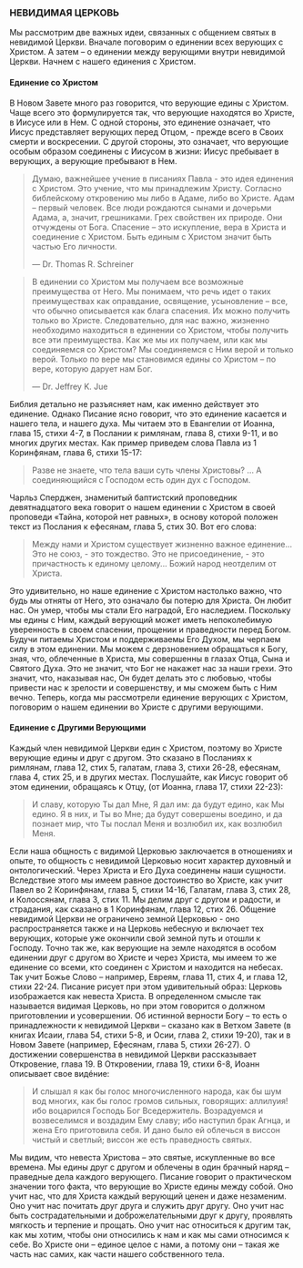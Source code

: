 ### НЕВИДИМАЯ ЦЕРКОВЬ
	
 Мы рассмотрим две важных идеи, связанных с общением святых в невидимой Церкви. Вначале поговорим о единении всех верующих с Христом. А затем – о единении между верующими внутри невидимой Церкви. Начнем с нашего единения с Христом.


#### Единение со Христом
	
В Новом Завете много раз говорится, что верующие едины с Христом. Чаще всего это формулируется так, что верующие находятся во Христе, в Иисусе или в Нем. С одной стороны, это единение означает, что Иисус представляет верующих перед Отцом, - прежде всего в Своих смерти и воскресении. С другой стороны, это означает, что верующие особым образом соединены с Иисусом в жизни: Иисус пребывает в верующих, а верующие пребывают в Нем.

> Думаю, важнейшее учение в писаниях Павла - это идея единения с Христом. Это учение, что мы принадлежим Христу. Согласно библейскому откровению мы либо в Адаме, либо во Христе. Адам – первый человек. Все люди рождаются сынами и дочерьми Адама, а, значит, грешниками. Грех свойствен их природе. Они отчуждены от Бога. Спасение – это искупление, вера в Христа и соединение с Христом. Быть единым с Христом значит быть частью Его личности.
> 
> —	Dr. Thomas R. Schreiner


> В единении со Христом мы получаем все возможные преимущества от Него. Мы понимаем, что речь идет о таких преимуществах как оправдание, освящение, усыновление – все, что обычно описывается как блага спасения. Их можно получить только во Христе. Следовательно, для нас важно, жизненно необходимо находиться в единении со Христом, чтобы получить все эти преимущества. Как же мы их получаем, или как мы соединяемся со Христом? Мы соединяемся с Ним верой и только верой. Только по вере мы становимся едины со Христом – по вере, которую дарует нам Бог.
> 
> —	Dr. Jeffrey K. Jue

Библия детально не разъясняет нам, как именно действует это единение. Однако Писание ясно говорит, что это единение касается и нашего тела, и нашего духа. Мы читаем это в Евангелии от Иоанна, глава 15, стихи 4-7, в Послании к римлянам, глава 8, стихи 9-11, и во многих других местах.
Как пример приведем слова Павла из 1 Коринфянам, глава 6, стихи 15-17:

>  Разве не знаете, что тела ваши суть члены Христовы? ... А соединяющийся с Господом есть один дух с Господом.

Чарльз Сперджен, знаменитый баптистский проповедник девятнадцатого века говорит о нашем единении с Христом в своей проповеди «Тайна, которой нет равных», в основу которой положен текст из Послания к ефесянам, глава 5, стих 30. Вот его слова:

> Между нами и Христом существует жизненно важное единение... Это не союз, - это тождество. Это не присоединение, - это причастность к единому целому... Божий народ неотделим от Христа.

Это удивительно, но наше единение с Христом настолько важно, что будь мы отняты от Него, это означало бы потерю для Христа. Он любит нас. Он умер, чтобы мы стали Его наградой, Его наследием. Поскольку мы едины с Ним, каждый верующий может иметь непоколебимую уверенность в своем спасении, прощении и праведности перед Богом. Будучи питаемы Христом и поддерживаемы Его Духом, мы черпаем силу в этом единении. Мы можем с дерзновением обращаться к Богу, зная, что, облеченные в Христа, мы совершенны в глазах Отца, Сына и Святого Духа. Это не значит, что Бог не накажет нас за наши грехи. Это значит, что, наказывая нас, Он будет делать это с любовью, чтобы привести нас к зрелости и совершенству, и мы сможем быть с Ним вечно.
Теперь, когда мы рассмотрели единение верующих с Христом, поговорим о нашем единении во Христе с другими верующими.

#### Единение с Другими Верующими
	
Каждый член невидимой Церкви един с Христом, поэтому во Христе верующие едины и друг с другом. Это сказано в Посланиях к римлянам, глава 12, стих 5, галатам, глава 3, стихи 26-28, ефесянам, глава 4, стих 25, и в других местах.
Послушайте, как Иисус говорит об этом единении, обращаясь к Отцу, (от Иоанна, глава 17, стихи 22-23):

> И славу, которую Ты дал Мне, Я дал им: да будут едино, как Мы едино. Я в них, и Ты во Мне; да будут совершены воедино, и да познает мир, что Ты послал Меня и возлюбил их, как возлюбил Меня.

Если наша общность с видимой Церковью заключается в отношениях и опыте, то общность с невидимой Церковью носит характер духовный и онтологический. Через Христа и Его Духа соединены наши сущности. Вследствие этого мы имеем равное достоинство во Христе, как учит Павел во 2 Коринфянам, глава 5, стихи 14-16, Галатам, глава 3, стих 28, и Колоссянам, глава 3, стих 11. Мы делим друг с другом и радости, и страдания, как сказано в 1 Коринфянам, глава 12, стих 26.
Общение невидимой Церкви не ограничено земной Церковью - оно распространяется также и на Церковь небесную и включает тех верующих, которые уже окончили свой земной путь и отошли к Господу. Точно так же, как верующие на земле находятся в особом единении друг с другом во Христе и через Христа, мы имеем то же единение со всеми, кто соединен с Христом и находится на небесах. Так учит Божье Слово – например, Евреям, глава 11, стих 4, и глава 12, стихи 22-24.
Писание рисует при этом удивительный образ: Церковь изображается как невеста Христа. В определенном смысле так называется видимая Церковь, но при этом говорится о должном приготовлении и усовершении. Об истинной верности Богу – то есть о принадлежности к невидимой Церкви – сказано как в Ветхом Завете (в книгах Исаии, глава 54, стихи 5-8, и Осии, глава 2, стихи 19-20), так и в Новом Завете (например, Ефесянам, глава 5, стихи 26-27). О достижении совершенства в невидимой Церкви рассказывает Откровение, глава 19.
В Откровении, глава 19, стихи 6-8, Иоанн описывает свое видéние:

> И слышал я как бы голос многочисленного народа, как бы шум вод многих, как бы голос громов сильных, говорящих: аллилуия! ибо воцарился Господь Бог Вседержитель. Возрадуемся и возвеселимся и воздадим Ему славу; ибо наступил брак Агнца, и жена Его приготовила себя. И дано было ей облечься в виссон чистый и светлый; виссон же есть праведность святых.

Мы видим, что невеста Христова – это святые, искупленные во все времена. Мы едины друг с другом и облечены в один брачный наряд – праведные дела каждого верующего.
Писание говорит о практическом значении того факта, что верующие во Христе едины между собой. Оно учит нас, что для Христа каждый верующий ценен и даже незаменим. Оно учит нас почитать друг друга и служить друг другу. Оно учит нас быть сострадательными и доброжелательными друг к другу, проявлять мягкость и терпение и прощать. Оно учит нас относиться к другим так, как мы хотим, чтобы они относились к нам и как мы сами относимся к себе. Во Христе они – единое целое с нами, а потому они – такая же часть нас самих, как части нашего собственного тела.

